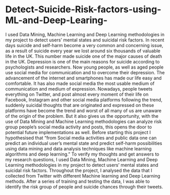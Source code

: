 # Detect-Suicide-Risk-factors-using-ML-and-Deep-Learing-
I used Data Mining, Machine Learning and Deep Learning methodologies in my project to detect users’ mental states and suicidal risk factors.
In recent days suicide and self-harm become a very common and concerning issue, as a result of suicide every year we lost around six thousands of valuable life in the UK. This number made suicide one of the major causes of death in the UK. Depression is one of the main reasons for suicide according to psychologists and researchers. Now young people, as well as aged people use social media for communication and to overcome their depression. The advancement of the internet and smartphones has made our life easy and comfortable. It has also made social media the most usable medium of communication and medium of expression. Nowadays, people tweets everything on Twitter, and post almost every moment of their life on Facebook, Instagram and other social media platforms following the trend, suddenly suicidal thoughts that are originated and expressed on these platforms have become the trend and worst of all many of us are unaware of the origin of the problem. But it also gives us the opportunity, with the use of Data Mining and Machine Learning methodologies can analyze risk group people’s social media activity and posts, this opens the door to potential future implementations as well. Before starting this project I hypothesised that “from Social media activities and public data one can predict an individual user’s mental state and predict self-harm possibilities using data mining and data analysis techniques like machine learning algorithms and deep learning.” To verify my thoughts and get answers to my research questions, I used Data Mining, Machine Learning and Deep Learning methodologies in my project to detect users’ mental states and suicidal risk factors. Throughout the project, I analysed the data that I collected from Twitter with different Machine learning and Deep Learning methods. After a series of training and testing the data, I was able to identify the risk group of people and suicide chances through their tweets.
